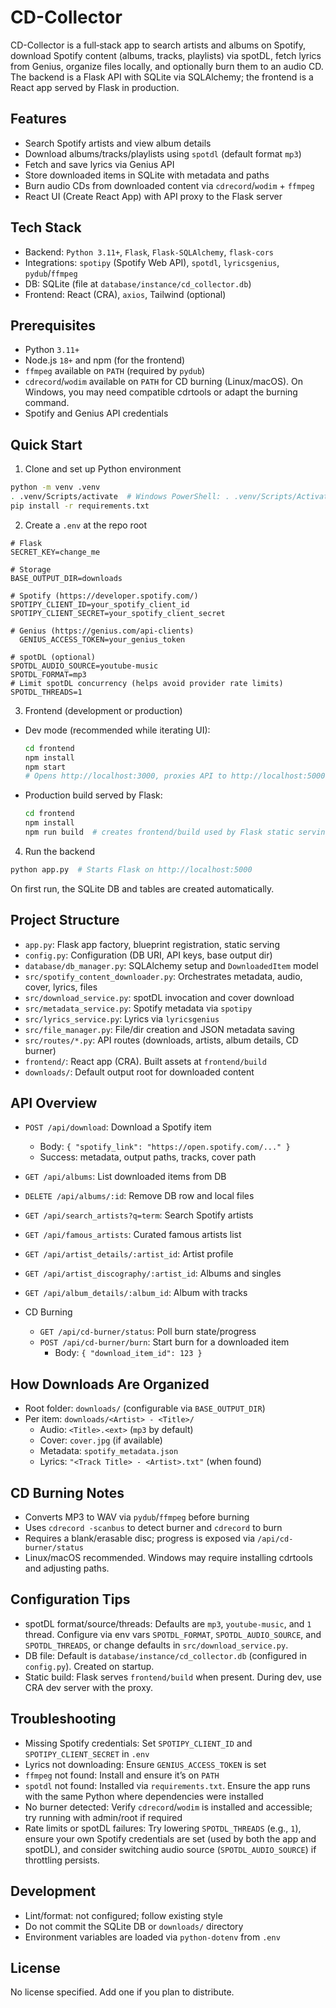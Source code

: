 # CD-Collector

CD-Collector is a full‑stack app to search artists and albums on Spotify, download Spotify content (albums, tracks, playlists) via spotDL, fetch lyrics from Genius, organize files locally, and optionally burn them to an audio CD. The backend is a Flask API with SQLite via SQLAlchemy; the frontend is a React app served by Flask in production.

## Features

- Search Spotify artists and view album details
- Download albums/tracks/playlists using `spotdl` (default format `mp3`)
- Fetch and save lyrics via Genius API
- Store downloaded items in SQLite with metadata and paths
- Burn audio CDs from downloaded content via `cdrecord`/`wodim` + `ffmpeg`
- React UI (Create React App) with API proxy to the Flask server

## Tech Stack

- Backend: `Python 3.11+`, `Flask`, `Flask-SQLAlchemy`, `flask-cors`
- Integrations: `spotipy` (Spotify Web API), `spotdl`, `lyricsgenius`, `pydub`/`ffmpeg`
- DB: SQLite (file at `database/instance/cd_collector.db`)
- Frontend: React (CRA), `axios`, Tailwind (optional)

## Prerequisites

- Python `3.11+`
- Node.js `18+` and npm (for the frontend)
- `ffmpeg` available on `PATH` (required by `pydub`)
- `cdrecord`/`wodim` available on `PATH` for CD burning (Linux/macOS). On Windows, you may need compatible cdrtools or adapt the burning command.
- Spotify and Genius API credentials

## Quick Start

1) Clone and set up Python environment

```bash
python -m venv .venv
. .venv/Scripts/activate  # Windows PowerShell: . .venv/Scripts/Activate.ps1
pip install -r requirements.txt
```

2) Create a `.env` at the repo root

```env
# Flask
SECRET_KEY=change_me

# Storage
BASE_OUTPUT_DIR=downloads

# Spotify (https://developer.spotify.com/)
SPOTIPY_CLIENT_ID=your_spotify_client_id
SPOTIPY_CLIENT_SECRET=your_spotify_client_secret

# Genius (https://genius.com/api-clients)
  GENIUS_ACCESS_TOKEN=your_genius_token

# spotDL (optional)
SPOTDL_AUDIO_SOURCE=youtube-music
SPOTDL_FORMAT=mp3
# Limit spotDL concurrency (helps avoid provider rate limits)
SPOTDL_THREADS=1
```

3) Frontend (development or production)

- Dev mode (recommended while iterating UI):
  ```bash
  cd frontend
  npm install
  npm start
  # Opens http://localhost:3000, proxies API to http://localhost:5000
  ```
- Production build served by Flask:
  ```bash
  cd frontend
  npm install
  npm run build  # creates frontend/build used by Flask static serving
  ```

4) Run the backend

```bash
python app.py  # Starts Flask on http://localhost:5000
```

On first run, the SQLite DB and tables are created automatically.

## Project Structure

- `app.py`: Flask app factory, blueprint registration, static serving
- `config.py`: Configuration (DB URI, API keys, base output dir)
- `database/db_manager.py`: SQLAlchemy setup and `DownloadedItem` model
- `src/spotify_content_downloader.py`: Orchestrates metadata, audio, cover, lyrics, files
- `src/download_service.py`: spotDL invocation and cover download
- `src/metadata_service.py`: Spotify metadata via `spotipy`
- `src/lyrics_service.py`: Lyrics via `lyricsgenius`
- `src/file_manager.py`: File/dir creation and JSON metadata saving
- `src/routes/*.py`: API routes (downloads, artists, album details, CD burner)
- `frontend/`: React app (CRA). Built assets at `frontend/build`
- `downloads/`: Default output root for downloaded content

## API Overview

- `POST /api/download`: Download a Spotify item
  - Body: `{ "spotify_link": "https://open.spotify.com/..." }`
  - Success: metadata, output paths, tracks, cover path

- `GET /api/albums`: List downloaded items from DB
- `DELETE /api/albums/:id`: Remove DB row and local files

- `GET /api/search_artists?q=term`: Search Spotify artists
- `GET /api/famous_artists`: Curated famous artists list
- `GET /api/artist_details/:artist_id`: Artist profile
- `GET /api/artist_discography/:artist_id`: Albums and singles

- `GET /api/album_details/:album_id`: Album with tracks

- CD Burning
  - `GET /api/cd-burner/status`: Poll burn state/progress
  - `POST /api/cd-burner/burn`: Start burn for a downloaded item
    - Body: `{ "download_item_id": 123 }`

## How Downloads Are Organized

- Root folder: `downloads/` (configurable via `BASE_OUTPUT_DIR`)
- Per item: `downloads/<Artist> - <Title>/`
  - Audio: `<Title>.<ext>` (`mp3` by default)
  - Cover: `cover.jpg` (if available)
  - Metadata: `spotify_metadata.json`
  - Lyrics: `"<Track Title> - <Artist>.txt"` (when found)

## CD Burning Notes

- Converts MP3 to WAV via `pydub`/`ffmpeg` before burning
- Uses `cdrecord -scanbus` to detect burner and `cdrecord` to burn
- Requires a blank/erasable disc; progress is exposed via `/api/cd-burner/status`
- Linux/macOS recommended. Windows may require installing cdrtools and adjusting paths.

## Configuration Tips

- spotDL format/source/threads: Defaults are `mp3`, `youtube-music`, and `1` thread. Configure via env vars `SPOTDL_FORMAT`, `SPOTDL_AUDIO_SOURCE`, and `SPOTDL_THREADS`, or change defaults in `src/download_service.py`.
- DB file: Default is `database/instance/cd_collector.db` (configured in `config.py`). Created on startup.
- Static build: Flask serves `frontend/build` when present. During dev, use CRA dev server with the proxy.

## Troubleshooting

- Missing Spotify credentials: Set `SPOTIPY_CLIENT_ID` and `SPOTIPY_CLIENT_SECRET` in `.env`
- Lyrics not downloading: Ensure `GENIUS_ACCESS_TOKEN` is set
- `ffmpeg` not found: Install and ensure it’s on `PATH`
- `spotdl` not found: Installed via `requirements.txt`. Ensure the app runs with the same Python where dependencies were installed
- No burner detected: Verify `cdrecord`/`wodim` is installed and accessible; try running with admin/root if required
- Rate limits or spotDL failures: Try lowering `SPOTDL_THREADS` (e.g., `1`), ensure your own Spotify credentials are set (used by both the app and spotDL), and consider switching audio source (`SPOTDL_AUDIO_SOURCE`) if throttling persists.

## Development

- Lint/format: not configured; follow existing style
- Do not commit the SQLite DB or `downloads/` directory
- Environment variables are loaded via `python-dotenv` from `.env`

## License

No license specified. Add one if you plan to distribute.
